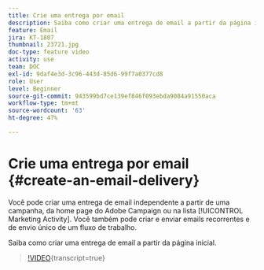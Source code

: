 ```yaml
---
title: Crie uma entrega por email
description: Saiba como criar uma entrega de email a partir da página inicial.
feature: Email
jira: KT-1807
thumbnail: 23721.jpg
doc-type: feature video
activity: use
team: DOC
exl-id: 9daf4e3d-3c96-443d-85d6-99f7a0377cd8
role: User
level: Beginner
source-git-commit: 943599bd7ce139ef846f093ebda9084a91550aca
workflow-type: tm+mt
source-wordcount: '63'
ht-degree: 47%

---
```


# Crie uma entrega por email {#create-an-email-delivery}

Você pode criar uma entrega de email independente a partir de uma campanha, da home page do Adobe Campaign ou na lista [!UICONTROL Marketing Activity]. Você também pode criar e enviar emails recorrentes e de envio único de um fluxo de trabalho.

Saiba como criar uma entrega de email a partir da página inicial.

>[!VIDEO](https://video.tv.adobe.com/v/23721?learn=on){transcript=true}
